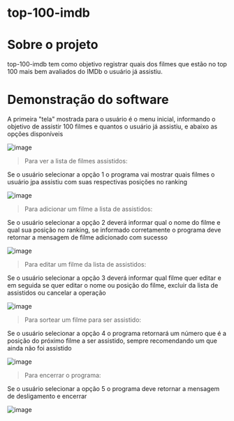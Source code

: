 # top-100-imdb

# Sobre o projeto

top-100-imdb tem como objetivo registrar quais dos filmes que estão no top 100 mais bem avaliados do IMDb o usuário já assistiu.

# Demonstração do software

A primeira "tela" mostrada para o usuário é o menu inicial, informando o objetivo de assistir 100 filmes e quantos o usuário já assistiu, e abaixo as opções disponíveis

![image](https://github.com/PedroRSilveira/top-100-imdb/assets/120536516/cc4e2857-3d53-4107-847c-694099c01ee5)

> Para ver a lista de filmes assistidos:

Se o usuário selecionar a opção 1 o programa vai mostrar quais filmes o usuário jpa assistiu com suas respectivas posições no ranking

![image](https://github.com/PedroRSilveira/top-100-imdb/assets/120536516/3372423c-a856-471c-8eb3-531527190d7a)

> Para adicionar um filme a lista de assistidos:

Se o usuário selecionar a opção 2 deverá informar qual o nome do filme e qual sua posição no ranking, se informado corretamente o programa deve retornar a mensagem de filme adicionado com sucesso

![image](https://github.com/PedroRSilveira/top-100-imdb/assets/120536516/d3d133e6-e1a4-4497-9831-24c7d13bce56)

> Para editar um filme da lista de assistidos:

Se o usuário selecionar a opção 3 deverá informar qual filme quer editar e em seguida se quer editar o nome ou posição do filme, excluir da lista de assistidos ou cancelar a operação

![image](https://github.com/PedroRSilveira/top-100-imdb/assets/120536516/bdacb4c3-20bc-4fc8-af6f-97e8439d47f6)

> Para sortear um filme para ser assistido:

Se o usuário selecionar a opção 4 o programa retornará um número que é a posição do próximo filme a ser assistido, sempre recomendando um que ainda não foi assistido

![image](https://github.com/PedroRSilveira/top-100-imdb/assets/120536516/8c1cfc95-e474-4958-9122-714cdf53c40f)

> Para encerrar o programa:

Se o usuário selecionar a opção 5 o programa deve retornar a mensagem de desligamento e encerrar

![image](https://github.com/PedroRSilveira/top-100-imdb/assets/120536516/fd268ed2-b8bd-4237-8836-b23f89c49f1a)
